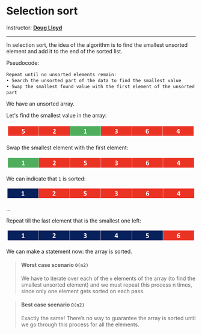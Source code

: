 # Selection sort

Instructor: **[Doug Lloyd](https://github.com/dlloyd09)**

---

In selection sort, the idea of the algorithm is to find the
smallest unsorted element and add it to the end of the
sorted list.

Pseudocode:

```
Repeat until no unsorted elements remain:
• Search the unsorted part of the data to find the smallest value
• Swap the smallest found value with the first element of the unsorted part
```

We have an unsorted array.

Let's find the smallest value in the array:

<img src="img/28.png" alt="1">

Swap the smallest element with the first element:

<img src="img/29.png" alt="2">

We can indicate that `1` is sorted:

<img src="img/30.png" alt="2">

...

Repeat till the last element that is the smallest one left:

<img src="img/31.png" alt="3">

We can make a statement now: the array is sorted.

> #### Worst case scenario `O(n2)`
> We have to iterate over each of the `n` elements of the array (to find the smallest unsorted element) and we must
> repeat this process n times, since only one element gets sorted on each pass.

> #### Best case scenario `Ω(n2)`
> Exactly the same! There’s no way to guarantee the array is sorted until we go through this process
> for all the elements.